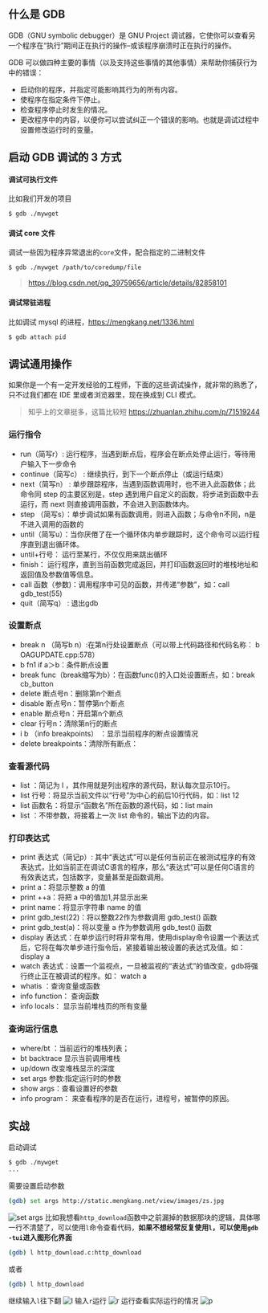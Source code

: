 ## 什么是 GDB
GDB（GNU symbolic debugger）是 GNU Project 调试器，它使你可以查看另一个程序在“执行”期间正在执行的操作–或该程序崩溃时正在执行的操作。

GDB 可以做四种主要的事情（以及支持这些事情的其他事情）来帮助你捕获行为中的错误：

- 启动你的程序，并指定可能影响其行为的所有内容。
- 使程序在指定条件下停止。
- 检查程序停止时发生的情况。
- 更改程序中的内容，以便你可以尝试纠正一个错误的影响。也就是调试过程中设置修改运行时的变量。

## 启动 GDB 调试的 3 方式
#### 调试可执行文件
比如我们开发的项目
```bash
$ gdb ./mywget
```
#### 调试 core 文件
调试一些因为程序异常退出的`core`文件，配合指定的二进制文件
```bash
$ gdb ./mywget /path/to/coredump/file
```
> https://blog.csdn.net/qq_39759656/article/details/82858101

#### 调试常驻进程
比如调试 mysql 的进程，https://mengkang.net/1336.html
```bash
$ gdb attach pid
```

## 调试通用操作

如果你是一个有一定开发经验的工程师，下面的这些调试操作，就非常的熟悉了，只不过我们都在 IDE 里或者浏览器里，现在换成到 CLI 模式。

> 知乎上的文章挺多，这篇比较短 https://zhuanlan.zhihu.com/p/71519244

### 运行指令

- run（简写r）: 运行程序，当遇到断点后，程序会在断点处停止运行，等待用户输入下一步命令
- continue（简写c） : 继续执行，到下一个断点停止（或运行结束）
- next（简写n） : 单步跟踪程序，当遇到函数调用时，也不进入此函数体；此命令同 step 的主要区别是，step 遇到用户自定义的函数，将步进到函数中去运行，而 next 则直接调用函数，不会进入到函数体内。
- step （简写s）：单步调试如果有函数调用，则进入函数；与命令n不同，n是不进入调用的函数的
- until（简写u）：当你厌倦了在一个循环体内单步跟踪时，这个命令可以运行程序直到退出循环体。
- until+行号： 运行至某行，不仅仅用来跳出循环
- finish： 运行程序，直到当前函数完成返回，并打印函数返回时的堆栈地址和返回值及参数值等信息。
- call 函数（参数)：调用程序中可见的函数，并传递“参数”，如：call gdb_test(55)
- quit（简写q） : 退出gdb

### 设置断点

- break n （简写b n）:在第n行处设置断点（可以带上代码路径和代码名称： b OAGUPDATE.cpp:578）
- b fn1 if a＞b：条件断点设置
- break func（break缩写为b）：在函数func()的入口处设置断点，如：break cb_button
- delete 断点号n：删除第n个断点
- disable 断点号n：暂停第n个断点
- enable 断点号n：开启第n个断点
- clear 行号n：清除第n行的断点
- i b （info breakpoints） ：显示当前程序的断点设置情况
- delete breakpoints：清除所有断点：

### 查看源代码

- list ：简记为 l ，其作用就是列出程序的源代码，默认每次显示10行。
- list 行号：将显示当前文件以“行号”为中心的前后10行代码，如：list 12
- list 函数名：将显示“函数名”所在函数的源代码，如：list main
- list ：不带参数，将接着上一次 list 命令的，输出下边的内容。

### 打印表达式

- print 表达式（简记p）: 其中“表达式”可以是任何当前正在被测试程序的有效表达式，比如当前正在调试C语言的程序，那么“表达式”可以是任何C语言的有效表达式，包括数字，变量甚至是函数调用。
- print a：将显示整数 a 的值
- print ++a：将把 a 中的值加1,并显示出来
- print name：将显示字符串 name 的值
- print gdb_test(22)：将以整数22作为参数调用 gdb_test() 函数
- print gdb_test(a)：将以变量 a 作为参数调用 gdb_test() 函数
- display 表达式：在单步运行时将非常有用，使用display命令设置一个表达式后，它将在每次单步进行指令后，紧接着输出被设置的表达式及值。如： display a
- watch 表达式：设置一个监视点，一旦被监视的“表达式”的值改变，gdb将强行终止正在被调试的程序。如： watch a
- whatis ：查询变量或函数
- info function： 查询函数
- info locals： 显示当前堆栈页的所有变量

### 查询运行信息

- where/bt ：当前运行的堆栈列表；
- bt backtrace 显示当前调用堆栈
- up/down 改变堆栈显示的深度
- set args 参数:指定运行时的参数
- show args：查看设置好的参数
- info program： 来查看程序的是否在运行，进程号，被暂停的原因。

## 实战
启动调试
```bash
$ gdb ./mywget
...
```
需要设置启动参数
```bash
(gdb) set args http://static.mengkang.net/view/images/zs.jpg
```
![set args](../img/gnu/gdb/set-args.jpg)
比如我想看`http_download`函数中之前漏掉的数据那块的逻辑，具体哪一行不清楚了，可以使用`l`命令查看代码，**如果不想经常反复使用`l`，可以使用`gdb -tui`进入图形化界面**
```bash
(gdb) l http_download.c:http_download
```
或者
```bash
(gdb) l http_download
```
继续输入`l`往下翻
![l](../img/gnu/gdb/l.jpg)
输入`r`运行
![r](../img/gnu/gdb/r.jpg)
运行查看实际运行的情况
![p](../img/gnu/gdb/p.jpg)

